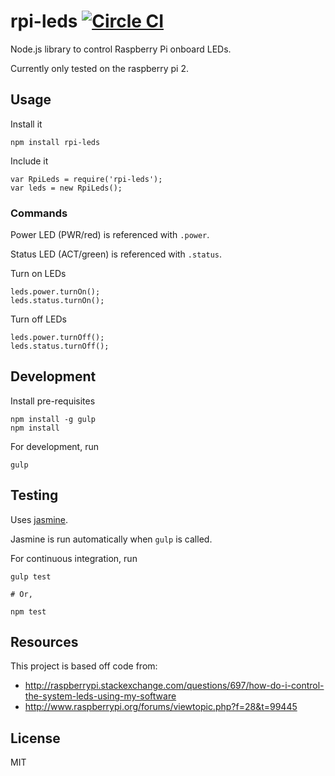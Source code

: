 # rpi-leds [![Circle CI](https://circleci.com/gh/taktran/rpi-leds.svg?style=svg)](https://circleci.com/gh/taktran/rpi-leds)

Node.js library to control Raspberry Pi onboard LEDs.

Currently only tested on the raspberry pi 2.

## Usage

Install it

    npm install rpi-leds

Include it

    var RpiLeds = require('rpi-leds');
    var leds = new RpiLeds();

### Commands

Power LED (PWR/red) is referenced with `.power`.

Status LED (ACT/green) is referenced with `.status`.

Turn on LEDs

    leds.power.turnOn();
    leds.status.turnOn();

Turn off LEDs

    leds.power.turnOff();
    leds.status.turnOff();

## Development

Install pre-requisites

    npm install -g gulp
    npm install

For development, run

    gulp

## Testing

Uses [jasmine](pivotal.github.com/jasmine/).

Jasmine is run automatically when `gulp` is called.

For continuous integration, run

    gulp test

    # Or,

    npm test

## Resources

This project is based off code from:

* http://raspberrypi.stackexchange.com/questions/697/how-do-i-control-the-system-leds-using-my-software
* http://www.raspberrypi.org/forums/viewtopic.php?f=28&t=99445

## License

MIT